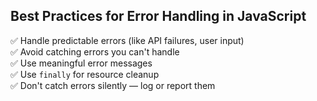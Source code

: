 ## Best Practices for Error Handling in JavaScript

✅ Handle predictable errors (like API failures, user input)  
✅ Avoid catching errors you can't handle  
✅ Use meaningful error messages  
✅ Use `finally` for resource cleanup  
✅ Don't catch errors silently — log or report them
